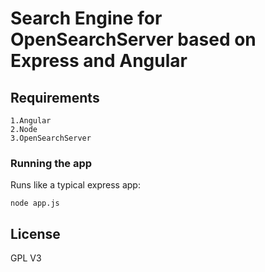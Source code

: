 Search Engine for OpenSearchServer based on Express and Angular
====================

## Requirements
    1.Angular
    2.Node
    3.OpenSearchServer


### Running the app

Runs like a typical express app:

    node app.js

## License
GPL V3